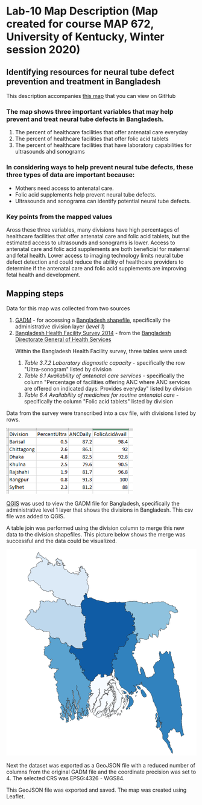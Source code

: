 # Lab-10 Map Description (Map created for course MAP 672, University of Kentucky, Winter session 2020)

## Identifying resources for neural tube defect prevention and treatment in Bangladesh

This description accompanies [this map](https://jfobrycki.github.io/bangladesh-healthfacilities/) that you can view on GitHub

### The map shows three important variables that may help prevent and treat neural tube defects in Bangladesh.

1. The percent of healthcare facilities that offer antenatal care everyday
2. The percent of healthcare facilities that offer folic acid tablets
3. The percent of healthcare facilities that have laboratory capabilities for ultrasounds ahd sonograms

### In considering ways to help prevent neural tube defects, these three types of data are important because:

* Mothers need access to antenatal care.
* Folic acid supplements help prevent neural tube defects.
* Ultrasounds and sonograms can identify potential neural tube defects.

### Key points from the mapped values

Aross these three variables, many divisions have high percentages of healthcare facilities that offer antenatal care and folic acid tablets, but the estimated access to ultrasounds and sonograms is lower. Access to antenatal care and folic acid supplements are both beneficial for maternal and fetal health. Lower access to imaging technology limits neural tube defect detection and could reduce the ability of healthcare providers to determine if the antenatal care and folic acid supplements are improving fetal health and development.

## Mapping steps

Data for this map was collected from two sources

1. [GADM](https://gadm.org/data.html) - for accessing a [Bangladesh shapefile](https://biogeo.ucdavis.edu/data/gadm3.6/shp/gadm36_BGD_shp.zip), specifically the administrative division layer (<i>level 1</i>) 
2. [Bangladesh Health Facility Survey 2014](https://dghs.gov.bd/images/docs/Other_Publication/Bangladesh%20Health%20Facility%20Servey%202014.pdf) - from the [Bangladesh Directorate General of Health Services](https://dghs.gov.bd/index.php/en/)

<ol>
Within the Bangladesh Health Facility survey, three tables were used:
<ol>
<li><i>Table 3.7.2 Laboratory diagnostic capacity</i> - specifically the row "Ultra-sonogram" listed by division</li>
<li><i>Table 6.1 Availability of antenatal care services</i> - specifically the column "Percentage of facilities
offering ANC where ANC services are offered on indicated days: Provides everyday" listed by division </li>
<li><i>Table 6.4 Availability of medicines for routine antenatal care</i> - specifically the column "Folic acid tablets" listed by division</li>
</ol>
</ol>

Data from the survey were transcribed into a csv file, with divisions listed by rows.

![Example table](images/TableExample.png)  

[QGIS](https://qgis.org/en/site/) was used to view the GADM file for Bangladesh, specifically the administrative level 1 layer that shows the divisions in Bangladesh. This csv file was added to QGIS.

A table join was performed using the division column to merge this new data to the division shapefiles. This picture below shows the merge was successful and the data could be visualized.

![Example map](images/MapExample.png)  

Next the dataset was exported as a GeoJSON file with a reduced number of columns from the original GADM file and the coordinate precision was set to 4. The selected CRS was EPSG:4326 - WGS84.

This GeoJSON file was exported and saved. The map was created using Leaflet.
